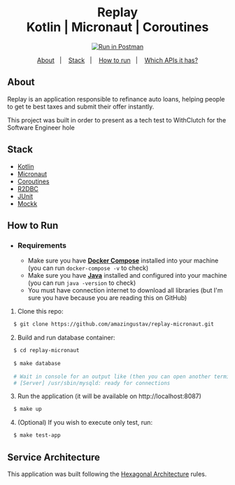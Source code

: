 <h1 align="center">
    <br>Replay<br/>
    Kotlin | Micronaut | Coroutines
</h1>

<p align="center">
  <a href="https://app.getpostman.com/run-collection/60e00c7d4143fc4bcb1b" target="_blank"><img src="https://run.pstmn.io/button.svg" alt="Run in Postman"></a>
</p>
<p align="center">
  <a href="#about">About</a>&nbsp;&nbsp;&nbsp;|&nbsp;&nbsp;&nbsp;
  <a href="#stack">Stack</a>&nbsp;&nbsp;&nbsp;|&nbsp;&nbsp;&nbsp;
  <a href="#how-to-run">How to run</a>&nbsp;&nbsp;&nbsp;|&nbsp;&nbsp;&nbsp;
  <a href="API.md">Which APIs it has?</a>
</p>

## About

Replay is an application responsible to refinance auto loans, helping people to get te best taxes and submit their offer instantly.

This project was built in order to present as a tech test to WithClutch for the Software Engineer hole

## Stack

-  [Kotlin](https://kotlinlang.org/)
-  [Micronaut](https://micronaut.io/)
-  [Coroutines](https://kotlinlang.org/docs/coroutines-overview.html)
-  [R2DBC](https://r2dbc.io/)
-  [JUnit](https://junit.org/junit5/)
-  [Mockk](https://mockk.io/)

## How to Run

- ### **Requirements**

    - Make sure you have **[Docker Compose](https://docs.docker.com/compose/install/)** installed into your machine (you can run `docker-compose -v` to check)
    - Make sure you have **[Java](https://docs.jboss.org/jbossas/docs/Installation_Guide/4/html/Pre_Requisites-Configuring_Your_Java_Environment.html)** installed and configured into your machine (you can run `java -version` to check)
    - You must have connection internet to download all libraries (but I'm sure you have because you are reading this on GitHub)

1. Clone this repo:

```sh
  $ git clone https://github.com/amazingustav/replay-micronaut.git
```

2. Build and run database container:

```sh
  $ cd replay-micronaut
  
  $ make database
  
  # Wait in console for an output like (then you can open another terminal window and go to the next steps):
  # [Server] /usr/sbin/mysqld: ready for connections
```

3. Run the application (it will be available on http://localhost:8087)
```sh
  $ make up
```

4. (Optional) If you wish to execute only test, run:
```sh
  $ make test-app
```

## Service Architecture

This application was built following the [Hexagonal Architecture](https://alistair.cockburn.us/hexagonal-architecture/) rules.